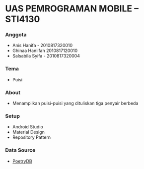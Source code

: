 # UAS PEMROGRAMAN MOBILE – STI4130

### Anggota
* Anis Hanifa - 2010817320010
* Ghinaa Haniifah 2010817120010
* Salsabila Syifa - 2010817320004

### Tema
* Puisi

### About
* Menampilkan puisi-puisi yang dituliskan tiga penyair berbeda

### Setup
* Android Studio
* Material Design
* Repository Pattern

### Data Source
* [PoetryDB](https://github.com/thundercomb/poetrydb#readme)
